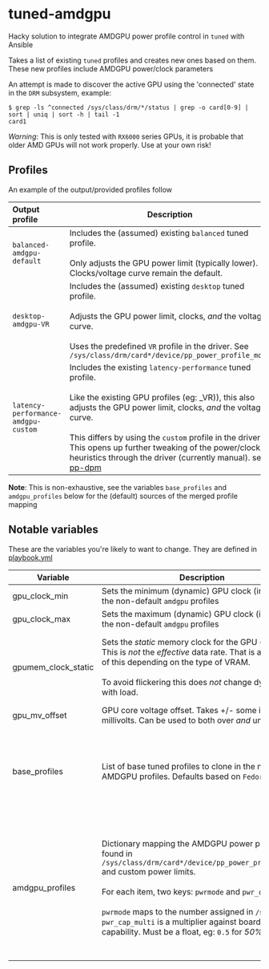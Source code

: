 # tuned-amdgpu

Hacky solution to integrate AMDGPU power profile control in `tuned` with Ansible

Takes a list of existing `tuned` profiles and creates new ones based on them.  These new profiles include AMDGPU power/clock parameters

An attempt is made to discover the active GPU using the 'connected' state in the `DRM` subsystem, example:
```
$ grep -ls ^connected /sys/class/drm/*/status | grep -o card[0-9] | sort | uniq | sort -h | tail -1
card1
```

_Warning_: This is only tested with `RX6000` series GPUs, it is probable that older AMD GPUs will not work properly.  Use at your own risk!

## Profiles

An example of the output/provided profiles follow

| Output profile | Description |
|:---|---|
| `balanced-amdgpu-default` | Includes the (assumed) existing `balanced` tuned profile.<br/><br/>Only adjusts the GPU power limit (typically lower).  Clocks/voltage curve remain the default. |
| `desktop-amdgpu-VR` | Includes the (assumed) existing `desktop` tuned profile.<br/><br/>Adjusts the GPU power limit, clocks, _and_ the voltage curve.<br/><br/>Uses the predefined `VR` profile in the driver.  See `/sys/class/drm/card*/device/pp_power_profile_mode` |
| `latency-performance-amdgpu-custom` | Includes the existing `latency-performance` tuned profile.<br/><br/>Like the existing GPU profiles (eg: _VR)), this also adjusts the GPU power limit, clocks, _and_ the voltage curve.<br/><br/>This differs by using the `custom` profile in the driver.  This opens up further tweaking of the power/clock heuristics through the driver (currently manual).  see: [pp-dpm](https://docs.kernel.org/gpu/amdgpu/thermal.html#pp-dpm) |

**Note**: This is non-exhaustive, see the variables `base_profiles` and `amdgpu_profiles` below for the (default) sources of the merged profile mapping

## Notable variables

These are the variables you're likely to want to change.  They are defined in [playbook.yml](playbook.yml)

| Variable               | Description                                                                                                                                                                                                                                                                                                                                | In-playbook                                                                                                                                                                  |
|------------------------|--------------------------------------------------------------------------------------------------------------------------------------------------------------------------------------------------------------------------------------------------------------------------------------------------------------------------------------------|--------------------------------------------------------------------------------------------------------------------------------------------------------------------------|
| gpu_clock_min          | Sets the minimum (dynamic) GPU clock (in `Mhz`) for the non-default `amdgpu` profiles                                                                                                                                                                                                                                                                 | `700`                                                                                                                                                    |
| gpu_clock_max          | Sets the maximum (dynamic) GPU clock (in `MHz`) for the non-default `amdgpu` profiles                                                                                                                                                                                                                                                                 | `2600`, results in `2.6GHz` (rounded); mild overclock                                                                                                                     |
| gpumem_clock_static       | Sets the _static_ memory clock for the GPU (in `MHz`).  This is *not* the _effective_ data rate.  That is a multiple of this depending on the type of VRAM.<br/><br/>To avoid flickering this does *not* change dynamically with load.                                                                                                                | `1050`, results in just over `1GHz`; mild overclock<br/><br/>Actual effective clock depends on this being multiplied against the data/pump rate of the `GDDR?` GPU memory                                                                                                                                  |
| gpu_mv_offset          | GPU core voltage offset.  Takes +/- some integer in millivolts.  Can be used to both over _and_ under volt.                                                                                                                                                                                                                                | `-10` (undervolt `10mV` or `0.01V`)                                                                                                                                     |
| base_profiles          | List of base tuned profiles to clone in the new AMDGPU profiles.  Defaults based on `Fedora`                                                                                                                                                                                                                                               | <ul><li>`balanced`</li><li>`desktop`</li><li>`latency-performance`</li><li>`network-latency`</li><li>`network-throughput`</li><li>`powersave`</li><li>`virtual-host`</li>|
| amdgpu_profiles        | Dictionary mapping the AMDGPU power profiles found in `/sys/class/drm/card*/device/pp_power_profile_mode` and custom power limits.<br/><br>For each item, two keys: `pwrmode` and `pwr_cap_multi`.<br/><br/>`pwrmode` maps to the number assigned in `/sys` above.<br/>`pwr_cap_multi` is a multiplier against board power capability. Must be a float, eg: `0.5` for *50%* | <pre>default:<br/>  pwrmode: 0<br/>  pwr_cap_multi: 0.75<br/>  # 75% relatively safe default<br/>VR:<br/>  pwrmode: 4<br/>  pwr_cap_multi: 0.8<br/>  # 80%, likely slight boost<br/>custom:<br/>  pwrmode: 6<br/>  pwr_cap_multi: 1.0<br/>  # 100%, full GPU board capability<br/>  # warning: significantly increased heat</pre>|

